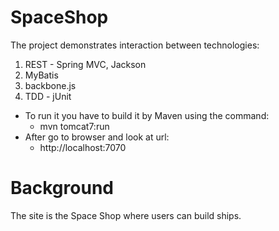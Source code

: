 SpaceShop
=========

The project demonstrates interaction between technologies:

1.  REST - Spring MVC, Jackson
2.  MyBatis
3.  backbone.js
4.  TDD - jUnit

* To run it you have to build it by Maven using the command:
    * mvn tomcat7:run
* After go to browser and look at url:
    * http://localhost:7070

Background
=========

The site is the Space Shop where users can build ships.
